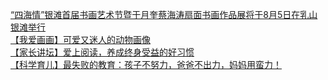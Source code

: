   
[“四海情”银滩首届书画艺术节暨于月奎蔡海涛扇面书画作品展将于8月5日在乳山银滩举行](http://www.dianyue.me/archives/308/vlvd547hflwpme58/)  
[【我爱画画】可爱又迷人的动物画像](http://www.dianyue.me/archives/337/2c99yc2rjj3enyd6/)  
[【家长讲坛】爱上阅读，养成终身受益的好习惯](http://www.dianyue.me/archives/337/padxlzyeswygnh0u/)  
[【科学育儿】最失败的教育：孩子不努力，爸爸不出力，妈妈用蛮力！](http://www.dianyue.me/archives/328/ejgo1g8x71665217/)